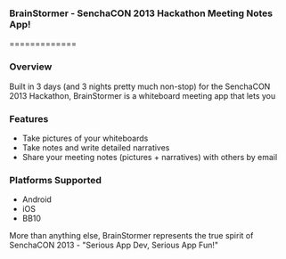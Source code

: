 ### BrainStormer - SenchaCON 2013 Hackathon Meeting Notes App!
=============

### Overview
Built in 3 days (and 3 nights pretty much non-stop) for the SenchaCON 2013 Hackathon, BrainStormer is a whiteboard meeting app that lets you

### Features

* Take pictures of your whiteboards
* Take notes and write detailed narratives
* Share your meeting notes (pictures + narratives) with others by email

### Platforms Supported

* Android
* iOS
* BB10

More than anything else, BrainStormer represents the true spirit of SenchaCON 2013 - "Serious App Dev, Serious App Fun!"
